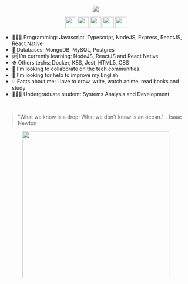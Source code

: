 
<p align="center">
  <a href="https://github.com/ValchanOficial" target="_blank" rel="nofollow, noreferrer, noopener, external"><img src="https://uploaddeimagens.com.br/images/002/763/861/original/valchan.jpg" /></a>
</p> 
<p align="center">
<a href="https://www.linkedin.com/in/ValchanOficial" target="_blank" rel="nofollow, noreferrer, noopener, external"><img  src="https://simpleicons.org/icons/linkedin.svg" height="30px" ></a>
<a href="https://www.facebook.com/ValchanOficial" target="_blank" rel="nofollow, noreferrer, noopener, external"><img  src="https://simpleicons.org/icons/facebook.svg" height="30px" ></a>
<a href="https://twitter.com/ValchanOficial" target="_blank" rel="nofollow, noreferrer, noopener, external"><img  src="https://simpleicons.org/icons/twitter.svg" height="30px" ></a>
<a href="mailto:valeria_padilha@yahoo.com.br?Subject=Contato&body=Ola%20Valchan" target="_blank" rel="nofollow, noreferrer, noopener, external"><img  src="https://simpleicons.org/icons/yahoo.svg" height="30px" ></a>
<a href="https://www.instagram.com/ValchanOficial" target="_blank" rel="nofollow, noreferrer, noopener, external"><img  src="https://simpleicons.org/icons/instagram.svg" height="30px" ></a>
</p>

- 👩🏻‍💻 Programming: Javascript, Typescript, NodeJS, Express, ReactJS, React Native
- 💾 Databases: MongoDB, MySQL, Postgres
- 🆙 I’m currently learning: NodeJS, ReactJS and React Native
- ⚙️ Others techs: Docker, K8S, Jest, HTML5, CSS
- 👯 I'm looking to collaborate on the tech communities
- 🤔 I'm looking for help to improve my English
- 💡 Facts about me: I love to draw, write, watch anime, read books and study
- 👩🏻‍🎓 Undergraduate student: Systems Analysis and Development

<br>

> "What we know is a drop; What we don't know is an ocean." - Isaac
> Newton

<p align="center">
  <a href="https://github.com/ValchanOficial" target="_blank" rel="nofollow, noreferrer, noopener, external"><img src="https://uploaddeimagens.com.br/images/002/763/879/original/undraw_software_engineer_lvl5.png" height="400px" /></a>
</p> 
